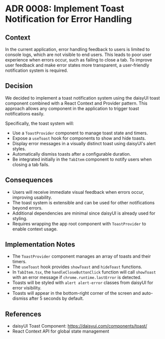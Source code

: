 # ADR 0008: Implement Toast Notification for Error Handling

## Context

In the current application, error handling feedback to users is limited to console logs, which are not visible to end users. This leads to poor user experience when errors occur, such as failing to close a tab. To improve user feedback and make error states more transparent, a user-friendly notification system is required.

## Decision

We decided to implement a toast notification system using the daisyUI toast component combined with a React Context and Provider pattern. This approach allows any component in the application to trigger toast notifications easily.

Specifically, the toast system will:

- Use a `ToastProvider` component to manage toast state and timers.
- Expose a `useToast` hook for components to show and hide toasts.
- Display error messages in a visually distinct toast using daisyUI's alert styles.
- Automatically dismiss toasts after a configurable duration.
- Be integrated initially in the `TabItem` component to notify users when closing a tab fails.

## Consequences

- Users will receive immediate visual feedback when errors occur, improving usability.
- The toast system is extensible and can be used for other notifications beyond errors.
- Additional dependencies are minimal since daisyUI is already used for styling.
- Requires wrapping the app root component with `ToastProvider` to enable context usage.

## Implementation Notes

- The `ToastProvider` component manages an array of toasts and their timers.
- The `useToast` hook provides `showToast` and `hideToast` functions.
- In `TabItem.tsx`, the `handleCloseButtonClick` function will call `showToast` with an error message if `chrome.runtime.lastError` is detected.
- Toasts will be styled with `alert alert-error` classes from daisyUI for error visibility.
- Toasts will appear in the bottom-right corner of the screen and auto-dismiss after 5 seconds by default.

## References

- daisyUI Toast Component: https://daisyui.com/components/toast/
- React Context API for global state management
